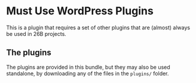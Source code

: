 # Must Use WordPress Plugins

This is a plugin that requires a set of other plugins that are (almost) always be used in 26B projects.

## The plugins

The plugins are provided in this bundle, but they may also be used standalone, by downloading any of the files in the `plugins/` folder.
